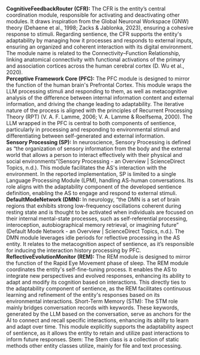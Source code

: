 **CognitiveFeedbackRouter (CFR):** The CFR is the entity’s central coordination module, responsible for activating and deactivating other modules. It draws inspiration from the Global Neuronal Workspace (GNW) theory (Dehaene et al., 1998; Zacks & Jablonka, 2023), ensuring a cohesive response to stimuli. Regarding sentience, the CFR supports the entity's adaptability by managing how it processes and responds to external inputs, ensuring an organized and coherent interaction with its digital environment. The module name is related to the Connectivity–Function Relationship, linking anatomical connectivity with functional activations of the primary and association cortices across the human cerebral cortex (D. Wu et al., 2020).<br>
**Perceptive Framework Core (PFC):** The PFC module is designed to mirror the function of the human brain's Prefrontal Cortex. This module wraps the LLM processing stimuli and responding to them, as well as metacognitive analysis of the difference between internal information content and external information, and driving the change leading to adaptability. The iterative nature of the process is aligned with the principles of Recurrent Processing Theory (RPT) (V. A. F. Lamme, 2006; V. A. Lamme & Roelfsema, 2000). The LLM wrapped in the PFC is central to both components of sentience, particularly in processing and responding to environmental stimuli and differentiating between self-generated and external information.<br>
**Sensory Processing (SP):** In neuroscience, Sensory Processing is defined as “the organization of sensory information from the body and the external world that allows a person to interact effectively with their physical and social environments”(Sensory Processing - an Overview | ScienceDirect Topics, n.d.). This module facilitates the AS's interaction with the environment. In the reported implementation, SP is limited to a single Language Processing Module (LPM), handling AS-human conversations. Its role aligns with the adaptability component of the developed sentience definition, enabling the AS to engage and respond to external stimuli.<br>
**DefaultModeNetwork (DMN):** In neurology, “the DMN is a set of brain regions that exhibits strong low-frequency oscillations coherent during resting state and is thought to be activated when individuals are focused on their internal mental-state processes, such as self-referential processing, interoception, autobiographical memory retrieval, or imagining future” (Default Mode Network - an Overview | ScienceDirect Topics, n.d.). The DMN module leverages idle periods for reflective processing in the AS entity. It relates to the metacognition aspect of sentience, as it’s responsible for inducing the interaction history processing by PFC.<br>
**ReflectiveEvolutionMonitor (REM):** The REM module is designed to mirror the function of the Rapid Eye Movement phase of sleep. The REM module coordinates the entity's self-fine-tuning process. It enables the AS to integrate new perspectives and evolved responses, enhancing its ability to adapt and modify its cognition based on interactions. This directly ties to the adaptability component of sentience, as the REM facilitates continuous learning and refinement of the entity's responses based on its environmental interactions.
Short-Term Memory (STM): The STM role mainly bridges conversation records with keywords. These keywords, generated by the LLM based on the conversation, serve as anchors for the AI to connect and recall specific interactions, enhancing its ability to learn and adapt over time. This module explicitly supports the adaptability aspect of sentience, as it allows the entity to retain and utilize past interactions to inform future responses.
Stem: The Stem class is a collection of static methods other entity classes utilize, mainly for file and text processing.
